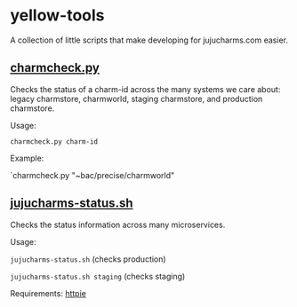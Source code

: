 # yellow-tools

A collection of little scripts that make developing for jujucharms.com easier.

[charmcheck.py](charmcheck.py)
------------------------------

Checks the status of a charm-id across the many systems we care about: legacy
charmstore, charmworld, staging charmstore, and production charmstore.

Usage:

`charmcheck.py charm-id`

Example:

`charmcheck.py "~bac/precise/charmworld"

[jujucharms-status.sh](jujucharms-status.sh)
--------------------------------------------

Checks the status information across many microservices.

Usage:

`jujucharms-status.sh` (checks production)

`jujucharms-status.sh staging` (checks staging)

Requirements:
[httpie](https://pypi.python.org/pypi/httpie)
